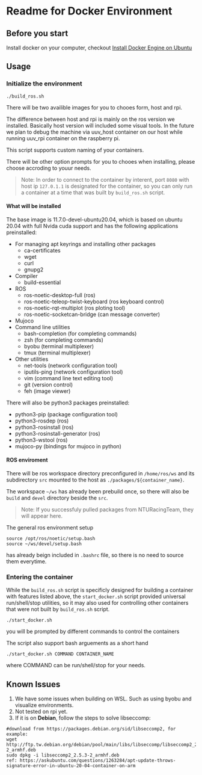 # Readme for Docker Environment
## Before you start
Install docker on your computer, checkout [Install Docker Engine on Ubuntu](https://docs.docker.com/engine/install/ubuntu/)

## Usage
### Initialize the environment
```bash=
./build_ros.sh
```
There will be two availible images for you to chooes form, host and rpi.

The difference between host and rpi is mainly on the ros version we installed. Basically host version will included some visual tools. 
In the future we plan to debug the machine via uuv_host container on our host while running uuv_rpi container on the raspberry pi.

This script supports custom naming of your containers.

There will be other option prompts for you to chooes when installing, please choose accroding to youur needs.

> Note: In order to connect to the container by interent, port `8080` with host ip `127.0.1.1` is designated for the container, so you can only run a container at a time that was built by `build_ros.sh` script.

#### What will be installed
The base image is 11.7.0-devel-ubuntu20.04, which is based on ubuntu 20.04 with full Nvida cuda support and has the following applications preinstalled:
- For managing apt keyrings and installing other packages
    - ca-certificates
    - wget
    - curl
    - gnupg2
- Compiler
    - build-essential
- ROS
    - ros-noetic-desktop-full (ros)
    - ros-noetic-teleop-twist-keyboard (ros keyboard control)
    - ros-noetic-rqt-multiplot (ros ploting tool)
    - ros-noetic-socketcan-bridge (can message converter)
- Mujoco
- Command line utilities
    - bash-completion (for completing commands)
    - zsh (for completing commands)
    - byobu (terminal multiplexer)
    - tmux (terminal multiplexer)
- Other utilities
    - net-tools (network configuration tool)
    - iputils-ping (network configuration tool)
    - vim (command line text editing tool)
    - git (version control)
    - feh (image viewer)

There will also be python3 packages preinstalled:
- python3-pip (package configuration tool)
- python3-rosdep (ros)
- python3-rosinstall (ros)
- python3-rosinstall-generator (ros)
- python3-wstool (ros)
- mujoco-py (bindings for mujoco in python)

#### ROS enviroment
There will be ros workspace directory preconfigured in `/home/ros/ws` and its subdirectory `src` mounted to the host as `./packages/${container_name}`.

The workspace `~/ws` has already been prebuild once, so there will also be `build` and `devel` directory beside the `src`.
> Note: If you successfuly pulled packages from NTURacingTeam, they will appear here.

The general ros environment setup
```bash=
source /opt/ros/noetic/setup.bash
source ~/ws/devel/setup.bash
```
has already beign included in `.bashrc` file, so there is no need to source them everytime.
### Entering the container
While the `build_ros.sh` script is specificly designed for building a container with features listed above, the `start_docker.sh` script provided universal run/shell/stop utilities, so it may also used for controlling other containers that were not built by `build_ros.sh` script.
```bash=
./start_docker.sh
```
you will be prompted by different commands to control the containers

The script also support bash arguements as a short hand
```bash=
./start_docker.sh COMMAND CONTAINER_NAME
```
where COMMAND can be run/shell/stop for your needs.

## Known Issues
1. We have some issues when building on WSL. Such as using byobu and visualize environments.
2. Not tested on rpi yet.
3. If it is on **Debian**, follow the steps to solve libseccomp:
```bash=
#download from https://packages.debian.org/sid/libseccomp2, for example: 
wget http://ftp.tw.debian.org/debian/pool/main/libs/libseccomp/libseccomp2_2.5.3-2_armhf.deb
sudo dpkg -i libseccomp2_2.5.3-2_armhf.deb
ref: https://askubuntu.com/questions/1263284/apt-update-throws-signature-error-in-ubuntu-20-04-container-on-arm
```